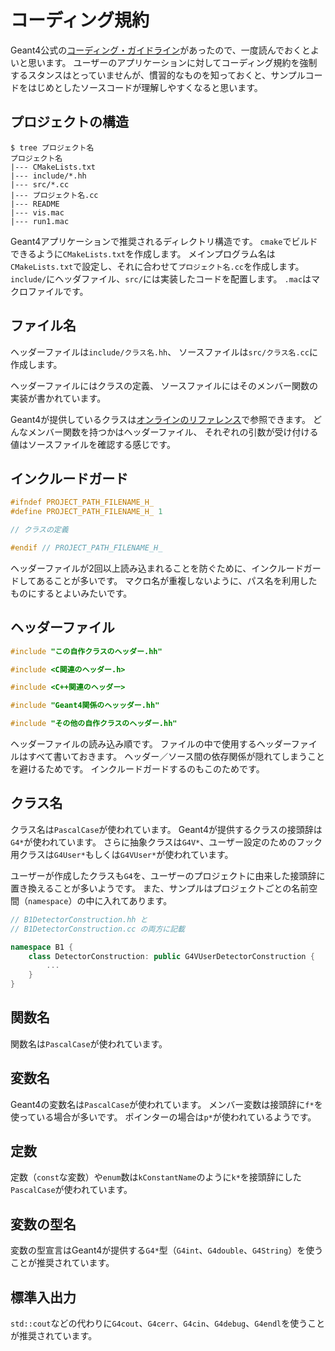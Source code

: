 # コーディング規約

Geant4公式の[コーディング・ガイドライン](https://geant4-internal.web.cern.ch/collaboration/coding_guidelines)があったので、一度読んでおくとよいと思います。
ユーザーのアプリケーションに対してコーディング規約を強制するスタンスはとっていませんが、慣習的なものを知っておくと、サンプルコードをはじめとしたソースコードが理解しやすくなると思います。

## プロジェクトの構造

```console
$ tree プロジェクト名
プロジェクト名
|--- CMakeLists.txt
|--- include/*.hh
|--- src/*.cc
|--- プロジェクト名.cc
|--- README
|--- vis.mac
|--- run1.mac
```

Geant4アプリケーションで推奨されるディレクトリ構造です。
``cmake``でビルドできるように``CMakeLists.txt``を作成します。
メインプログラム名は``CMakeLists.txt``で設定し、それに合わせて``プロジェクト名.cc``を作成します。
``include/``にヘッダファイル、``src/``には実装したコードを配置します。
``.mac``はマクロファイルです。

## ファイル名

ヘッダーファイルは``include/クラス名.hh``、
ソースファイルは``src/クラス名.cc``に作成します。

ヘッダーファイルにはクラスの定義、
ソースファイルにはそのメンバー関数の実装が書かれています。

Geant4が提供しているクラスは[オンラインのリファレンス](https://geant4.kek.jp/Reference/)で参照できます。
どんなメンバー関数を持つかはヘッダーファイル、
それぞれの引数が受け付ける値はソースファイルを確認する感じです。

## インクルードガード

```cpp
#ifndef PROJECT_PATH_FILENAME_H_
#define PROJECT_PATH_FILENAME_H_ 1

// クラスの定義

#endif // PROJECT_PATH_FILENAME_H_
```

ヘッダーファイルが2回以上読み込まれることを防ぐために、インクルードガードしてあることが多いです。
マクロ名が重複しないように、パス名を利用したものにするとよいみたいです。

## ヘッダーファイル

```cpp
#include "この自作クラスのヘッダー.hh"

#include <C関連のヘッダー.h>

#include <C++関連のヘッダー>

#include "Geant4関係のヘッッダー.hh"

#include "その他の自作クラスのヘッダー.hh"
```

ヘッダーファイルの読み込み順です。
ファイルの中で使用するヘッダーファイルはすべて書いておきます。
ヘッダー／ソース間の依存関係が隠れてしまうことを避けるためです。
インクルードガードするのもこのためです。

## クラス名

クラス名は``PascalCase``が使われています。
Geant4が提供するクラスの接頭辞は``G4*``が使われています。
さらに抽象クラスは``G4V*``、ユーザー設定のためのフック用クラスは``G4User*``もしくは``G4VUser*``が使われています。

ユーザーが作成したクラスも``G4``を、ユーザーのプロジェクトに由来した接頭辞に置き換えることが多いようです。
また、サンプルはプロジェクトごとの名前空間（``namespace``）の中に入れてあります。

```cpp
// B1DetectorConstruction.hh と
// B1DetectorConstruction.cc の両方に記載

namespace B1 {
    class DetectorConstruction: public G4VUserDetectorConstruction {
        ...
    }
}
```

## 関数名

関数名は``PascalCase``が使われています。

## 変数名

Geant4の変数名は``PascalCase``が使われています。
メンバー変数は接頭辞に``f*``を使っている場合が多いです。
ポインターの場合は``p*``が使われているようです。

## 定数

定数（``const``な変数）や``enum``数は``kConstantName``のように``k*``を接頭辞にした``PascalCase``が使われています。

## 変数の型名

変数の型宣言はGeant4が提供する``G4*``型（``G4int``、``G4double``、``G4String``）を使うことが推奨されています。

## 標準入出力

``std::cout``などの代わりに``G4cout``、``G4cerr``、``G4cin``、``G4debug``、``G4endl``を使うことが推奨されています。

